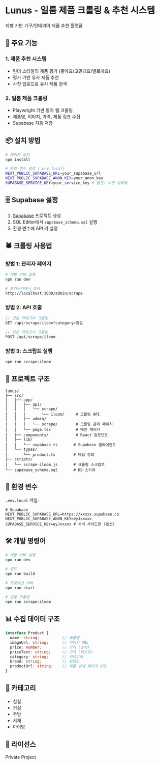 # Lunus - 일룸 제품 크롤링 & 추천 시스템

취향 기반 가구/인테리어 제품 추천 플랫폼

## 🚀 주요 기능

### 1. 제품 추천 시스템
- 틴더 스타일의 제품 평가 (좋아요/고민돼요/별로에요)
- 평가 기반 유사 제품 추천
- 사진 업로드로 유사 제품 검색

### 2. 일룸 제품 크롤링
- Playwright 기반 동적 웹 크롤링
- 제품명, 이미지, 가격, 제품 링크 수집
- Supabase 자동 저장

## 📦 설치 방법

```bash
# 패키지 설치
npm install

# 환경 변수 설정 (.env.local)
NEXT_PUBLIC_SUPABASE_URL=your_supabase_url
NEXT_PUBLIC_SUPABASE_ANON_KEY=your_anon_key
SUPABASE_SERVICE_KEY=your_service_key # 옵션: 보안 강화용
```

## 🗄️ Supabase 설정

1. [Supabase](https://supabase.com) 프로젝트 생성
2. SQL Editor에서 `supabase_schema.sql` 실행
3. 환경 변수에 API 키 설정

## 🕷️ 크롤링 사용법

### 방법 1: 관리자 페이지
```bash
# 개발 서버 실행
npm run dev

# 브라우저에서 접속
http://localhost:3000/admin/scrape
```

### 방법 2: API 호출
```javascript
// 단일 카테고리 크롤링
GET /api/scrape/iloom?category=침실

// 모든 카테고리 크롤링
POST /api/scrape/iloom
```

### 방법 3: 스크립트 실행
```bash
npm run scrape:iloom
```

## 📂 프로젝트 구조

```
lunus/
├── src/
│   ├── app/
│   │   ├── api/
│   │   │   └── scrape/
│   │   │       └── iloom/     # 크롤링 API
│   │   ├── admin/
│   │   │   └── scrape/        # 크롤링 관리 페이지
│   │   └── page.tsx           # 메인 페이지
│   ├── components/            # React 컴포넌트
│   ├── lib/
│   │   └── supabase.ts       # Supabase 클라이언트
│   └── types/
│       └── product.ts        # 타입 정의
├── scripts/
│   └── scrape-iloom.js       # 크롤링 스크립트
└── supabase_schema.sql       # DB 스키마
```

## 🔑 환경 변수

`.env.local` 파일:
```env
# Supabase
NEXT_PUBLIC_SUPABASE_URL=https://xxxxx.supabase.co
NEXT_PUBLIC_SUPABASE_ANON_KEY=eyJxxxxx
SUPABASE_SERVICE_KEY=eyJxxxxx # 서버 사이드용 (옵션)
```

## 🛠️ 개발 명령어

```bash
# 개발 서버 실행
npm run dev

# 빌드
npm run build

# 프로덕션 서버
npm run start

# 일룸 크롤링
npm run scrape:iloom
```

## 📊 수집 데이터 구조

```typescript
interface Product {
  name: string;          // 제품명
  imageUrl: string;      // 이미지 URL
  price: number;         // 가격 (숫자)
  priceText: string;     // 가격 (텍스트)
  category: string;      // 카테고리
  brand: string;         // 브랜드
  productUrl: string;    // 제품 상세 페이지 URL
}
```

## 🎯 카테고리

- 침실
- 거실  
- 주방
- 서재
- 아이방

## 📝 라이선스

Private Project